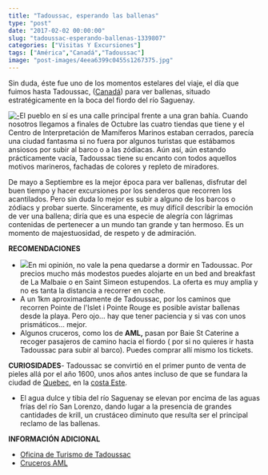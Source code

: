 ```yaml
---
title: "Tadoussac, esperando las ballenas"
type: "post"
date: "2017-02-02 00:00:00"
slug: "tadoussac-esperando-ballenas-1339807"
categories: ["Visitas Y Excursiones"]
tags: ["América","Canadá","Tadoussac"]
image: "post-images/4eea6399c0455s1267375.jpg"
---
```


   
  
Sin duda, éste fue uno de los momentos estelares del viaje, el día que fuimos hasta Tadoussac, ([Canadá](http://www.missviajes.com/canada-7671/)) para ver ballenas, situado estratégicamente en la boca del fiordo del río Saguenay.  
  
[![ - ](post-images/4eea6399c0455s1267375.jpg "puerto de Tadoussac by missviajes")](post-images/4eea6399c0455s1267375.jpg)El pueblo en sí es una calle principal frente a una gran bahía. Cuando nosotros llegamos a finales de Octubre las cuatro tiendas que tiene y el Centro de Interpretación de Mamíferos Marinos estaban cerrados, parecía una ciudad fantasma si no fuera por algunos turistas que estábamos ansiosos por subir al barco o a las zódiacas. Aún así, aún estando prácticamente vacía, Tadoussac tiene su encanto con todos aquellos motivos marineros, fachadas de colores y repleto de miradores.  
  
De mayo a Septiembre es la mejor época para ver ballenas, disfrutar del buen tiempo y hacer excursiones por los senderos que recorren los acantilados. Pero sin duda lo mejor es subir a alguno de los barcos o zódiacs y probar suerte. Sinceramente, es muy difícil describir la emoción de ver una ballena; diría que es una especie de alegría con lágrimas contenidas de pertenecer a un mundo tan grande y tan hermoso. Es un momento de majestuosidad, de respeto y de admiración.  
  
   
  
**RECOMENDACIONES**

- ![](post-images/tadoussac-300x206.jpg)En mi opinión, no vale la pena quedarse a dormir en Tadoussac. Por precios mucho más modestos puedes alojarte en un bed and breakfast de La Malbaie o en Saint Simeon estupendos. La oferta es muy amplia y no es tanta la distancia a recorrer en coche.
- A un 1km aproximadamente de Tadoussac, por los caminos que recorren Pointe de l'Islet i Pointe Rouge es posible avistar ballenas desde la playa. Pero ojo... hay que tener paciencia y si vas con unos prismáticos... mejor.
- Algunos cruceros, como los de **AML,** pasan por Baie St Caterine a recoger pasajeros de camino hacia el fiordo ( por si no quieres ir hasta Tadoussac para subir al barco). Puedes comprar allí mismo los tickets.

**CURIOSIDADES**- Tadoussac se convirtió en el primer punto de venta de pieles allá por el año 1600, unos años antes incluso de que se fundara la ciudad de [Quebec](http://www.missviajes.com/quebec-capital-quebecoise-20146/), en la [costa Este](http://www.missviajes.com/ruta-canada-costa-este-1295762/).
- El agua dulce y tibia del río Saguenay se elevan por encima de las aguas frías del río San Lorenzo, dando lugar a la presencia de grandes cantidades de krill, un crustáceo diminuto que resulta ser el principal reclamo de las ballenas.

**INFORMACIÓN ADICIONAL**

- [Oficina de Turismo de Tadoussac](http://www.tadoussac.com/en/culture-tourism)
- [Cruceros AML](http://www.croisieresaml.com/fr/index.php)